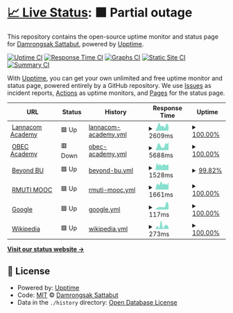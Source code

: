 # [📈 Live Status](https://monitor.dmg.st): <!--live status--> **🟧 Partial outage**

This repository contains the open-source uptime monitor and status page for [Damrongsak Sattabut](https://dmg.st), powered by [Upptime](https://github.com/upptime/upptime).

[![Uptime CI](https://github.com/iLek2428/dmg-monitor/workflows/Uptime%20CI/badge.svg)](https://github.com/iLek2428/dmg-monitor/actions?query=workflow%3A%22Uptime+CI%22)
[![Response Time CI](https://github.com/iLek2428/dmg-monitor/workflows/Response%20Time%20CI/badge.svg)](https://github.com/iLek2428/dmg-monitor/actions?query=workflow%3A%22Response+Time+CI%22)
[![Graphs CI](https://github.com/iLek2428/dmg-monitor/workflows/Graphs%20CI/badge.svg)](https://github.com/iLek2428/dmg-monitor/actions?query=workflow%3A%22Graphs+CI%22)
[![Static Site CI](https://github.com/iLek2428/dmg-monitor/workflows/Static%20Site%20CI/badge.svg)](https://github.com/iLek2428/dmg-monitor/actions?query=workflow%3A%22Static+Site+CI%22)
[![Summary CI](https://github.com/iLek2428/dmg-monitor/workflows/Summary%20CI/badge.svg)](https://github.com/iLek2428/dmg-monitor/actions?query=workflow%3A%22Summary+CI%22)

With [Upptime](https://upptime.js.org), you can get your own unlimited and free uptime monitor and status page, powered entirely by a GitHub repository. We use [Issues](https://github.com/iLek2428/dmg-monitor/issues) as incident reports, [Actions](https://github.com/iLek2428/dmg-monitor/actions) as uptime monitors, and [Pages](https://monitor.dmg.st) for the status page.

<!--start: status pages-->
<!-- This summary is generated by Upptime (https://github.com/upptime/upptime) -->
<!-- Do not edit this manually, your changes will be overwritten -->
<!-- prettier-ignore -->
| URL | Status | History | Response Time | Uptime |
| --- | ------ | ------- | ------------- | ------ |
| <img alt="" src="https://icons.duckduckgo.com/ip3/academy.lanna.co.th.ico" height="13"> [Lannacom Academy](https://academy.lanna.co.th) | 🟩 Up | [lannacom-academy.yml](https://github.com/iLek2428/dmg-monitor/commits/HEAD/history/lannacom-academy.yml) | <details><summary><img alt="Response time graph" src="./graphs/lannacom-academy/response-time-week.png" height="20"> 2609ms</summary><br><a href="https://monitor.dmg.st/history/lannacom-academy"><img alt="Response time 2102" src="https://img.shields.io/endpoint?url=https%3A%2F%2Fraw.githubusercontent.com%2FiLek2428%2Fdmg-monitor%2FHEAD%2Fapi%2Flannacom-academy%2Fresponse-time.json"></a><br><a href="https://monitor.dmg.st/history/lannacom-academy"><img alt="24-hour response time 2624" src="https://img.shields.io/endpoint?url=https%3A%2F%2Fraw.githubusercontent.com%2FiLek2428%2Fdmg-monitor%2FHEAD%2Fapi%2Flannacom-academy%2Fresponse-time-day.json"></a><br><a href="https://monitor.dmg.st/history/lannacom-academy"><img alt="7-day response time 2609" src="https://img.shields.io/endpoint?url=https%3A%2F%2Fraw.githubusercontent.com%2FiLek2428%2Fdmg-monitor%2FHEAD%2Fapi%2Flannacom-academy%2Fresponse-time-week.json"></a><br><a href="https://monitor.dmg.st/history/lannacom-academy"><img alt="30-day response time 2724" src="https://img.shields.io/endpoint?url=https%3A%2F%2Fraw.githubusercontent.com%2FiLek2428%2Fdmg-monitor%2FHEAD%2Fapi%2Flannacom-academy%2Fresponse-time-month.json"></a><br><a href="https://monitor.dmg.st/history/lannacom-academy"><img alt="1-year response time 2005" src="https://img.shields.io/endpoint?url=https%3A%2F%2Fraw.githubusercontent.com%2FiLek2428%2Fdmg-monitor%2FHEAD%2Fapi%2Flannacom-academy%2Fresponse-time-year.json"></a></details> | <details><summary><a href="https://monitor.dmg.st/history/lannacom-academy">100.00%</a></summary><a href="https://monitor.dmg.st/history/lannacom-academy"><img alt="All-time uptime 99.40%" src="https://img.shields.io/endpoint?url=https%3A%2F%2Fraw.githubusercontent.com%2FiLek2428%2Fdmg-monitor%2FHEAD%2Fapi%2Flannacom-academy%2Fuptime.json"></a><br><a href="https://monitor.dmg.st/history/lannacom-academy"><img alt="24-hour uptime 100.00%" src="https://img.shields.io/endpoint?url=https%3A%2F%2Fraw.githubusercontent.com%2FiLek2428%2Fdmg-monitor%2FHEAD%2Fapi%2Flannacom-academy%2Fuptime-day.json"></a><br><a href="https://monitor.dmg.st/history/lannacom-academy"><img alt="7-day uptime 100.00%" src="https://img.shields.io/endpoint?url=https%3A%2F%2Fraw.githubusercontent.com%2FiLek2428%2Fdmg-monitor%2FHEAD%2Fapi%2Flannacom-academy%2Fuptime-week.json"></a><br><a href="https://monitor.dmg.st/history/lannacom-academy"><img alt="30-day uptime 98.81%" src="https://img.shields.io/endpoint?url=https%3A%2F%2Fraw.githubusercontent.com%2FiLek2428%2Fdmg-monitor%2FHEAD%2Fapi%2Flannacom-academy%2Fuptime-month.json"></a><br><a href="https://monitor.dmg.st/history/lannacom-academy"><img alt="1-year uptime 99.07%" src="https://img.shields.io/endpoint?url=https%3A%2F%2Fraw.githubusercontent.com%2FiLek2428%2Fdmg-monitor%2FHEAD%2Fapi%2Flannacom-academy%2Fuptime-year.json"></a></details>
| <img alt="" src="https://icons.duckduckgo.com/ip3/dlp.obec.go.th.ico" height="13"> [OBEC Academy](https://dlp.obec.go.th) | 🟥 Down | [obec-academy.yml](https://github.com/iLek2428/dmg-monitor/commits/HEAD/history/obec-academy.yml) | <details><summary><img alt="Response time graph" src="./graphs/obec-academy/response-time-week.png" height="20"> 5688ms</summary><br><a href="https://monitor.dmg.st/history/obec-academy"><img alt="Response time 7192" src="https://img.shields.io/endpoint?url=https%3A%2F%2Fraw.githubusercontent.com%2FiLek2428%2Fdmg-monitor%2FHEAD%2Fapi%2Fobec-academy%2Fresponse-time.json"></a><br><a href="https://monitor.dmg.st/history/obec-academy"><img alt="24-hour response time 9087" src="https://img.shields.io/endpoint?url=https%3A%2F%2Fraw.githubusercontent.com%2FiLek2428%2Fdmg-monitor%2FHEAD%2Fapi%2Fobec-academy%2Fresponse-time-day.json"></a><br><a href="https://monitor.dmg.st/history/obec-academy"><img alt="7-day response time 5688" src="https://img.shields.io/endpoint?url=https%3A%2F%2Fraw.githubusercontent.com%2FiLek2428%2Fdmg-monitor%2FHEAD%2Fapi%2Fobec-academy%2Fresponse-time-week.json"></a><br><a href="https://monitor.dmg.st/history/obec-academy"><img alt="30-day response time 7103" src="https://img.shields.io/endpoint?url=https%3A%2F%2Fraw.githubusercontent.com%2FiLek2428%2Fdmg-monitor%2FHEAD%2Fapi%2Fobec-academy%2Fresponse-time-month.json"></a><br><a href="https://monitor.dmg.st/history/obec-academy"><img alt="1-year response time 7167" src="https://img.shields.io/endpoint?url=https%3A%2F%2Fraw.githubusercontent.com%2FiLek2428%2Fdmg-monitor%2FHEAD%2Fapi%2Fobec-academy%2Fresponse-time-year.json"></a></details> | <details><summary><a href="https://monitor.dmg.st/history/obec-academy">100.00%</a></summary><a href="https://monitor.dmg.st/history/obec-academy"><img alt="All-time uptime 94.89%" src="https://img.shields.io/endpoint?url=https%3A%2F%2Fraw.githubusercontent.com%2FiLek2428%2Fdmg-monitor%2FHEAD%2Fapi%2Fobec-academy%2Fuptime.json"></a><br><a href="https://monitor.dmg.st/history/obec-academy"><img alt="24-hour uptime 99.99%" src="https://img.shields.io/endpoint?url=https%3A%2F%2Fraw.githubusercontent.com%2FiLek2428%2Fdmg-monitor%2FHEAD%2Fapi%2Fobec-academy%2Fuptime-day.json"></a><br><a href="https://monitor.dmg.st/history/obec-academy"><img alt="7-day uptime 100.00%" src="https://img.shields.io/endpoint?url=https%3A%2F%2Fraw.githubusercontent.com%2FiLek2428%2Fdmg-monitor%2FHEAD%2Fapi%2Fobec-academy%2Fuptime-week.json"></a><br><a href="https://monitor.dmg.st/history/obec-academy"><img alt="30-day uptime 29.63%" src="https://img.shields.io/endpoint?url=https%3A%2F%2Fraw.githubusercontent.com%2FiLek2428%2Fdmg-monitor%2FHEAD%2Fapi%2Fobec-academy%2Fuptime-month.json"></a><br><a href="https://monitor.dmg.st/history/obec-academy"><img alt="1-year uptime 91.24%" src="https://img.shields.io/endpoint?url=https%3A%2F%2Fraw.githubusercontent.com%2FiLek2428%2Fdmg-monitor%2FHEAD%2Fapi%2Fobec-academy%2Fuptime-year.json"></a></details>
| <img alt="" src="https://icons.duckduckgo.com/ip3/beyond-mct.bu.ac.th.ico" height="13"> [Beyond BU](https://beyond-mct.bu.ac.th) | 🟩 Up | [beyond-bu.yml](https://github.com/iLek2428/dmg-monitor/commits/HEAD/history/beyond-bu.yml) | <details><summary><img alt="Response time graph" src="./graphs/beyond-bu/response-time-week.png" height="20"> 1528ms</summary><br><a href="https://monitor.dmg.st/history/beyond-bu"><img alt="Response time 2011" src="https://img.shields.io/endpoint?url=https%3A%2F%2Fraw.githubusercontent.com%2FiLek2428%2Fdmg-monitor%2FHEAD%2Fapi%2Fbeyond-bu%2Fresponse-time.json"></a><br><a href="https://monitor.dmg.st/history/beyond-bu"><img alt="24-hour response time 1501" src="https://img.shields.io/endpoint?url=https%3A%2F%2Fraw.githubusercontent.com%2FiLek2428%2Fdmg-monitor%2FHEAD%2Fapi%2Fbeyond-bu%2Fresponse-time-day.json"></a><br><a href="https://monitor.dmg.st/history/beyond-bu"><img alt="7-day response time 1528" src="https://img.shields.io/endpoint?url=https%3A%2F%2Fraw.githubusercontent.com%2FiLek2428%2Fdmg-monitor%2FHEAD%2Fapi%2Fbeyond-bu%2Fresponse-time-week.json"></a><br><a href="https://monitor.dmg.st/history/beyond-bu"><img alt="30-day response time 1796" src="https://img.shields.io/endpoint?url=https%3A%2F%2Fraw.githubusercontent.com%2FiLek2428%2Fdmg-monitor%2FHEAD%2Fapi%2Fbeyond-bu%2Fresponse-time-month.json"></a><br><a href="https://monitor.dmg.st/history/beyond-bu"><img alt="1-year response time 2009" src="https://img.shields.io/endpoint?url=https%3A%2F%2Fraw.githubusercontent.com%2FiLek2428%2Fdmg-monitor%2FHEAD%2Fapi%2Fbeyond-bu%2Fresponse-time-year.json"></a></details> | <details><summary><a href="https://monitor.dmg.st/history/beyond-bu">99.82%</a></summary><a href="https://monitor.dmg.st/history/beyond-bu"><img alt="All-time uptime 97.04%" src="https://img.shields.io/endpoint?url=https%3A%2F%2Fraw.githubusercontent.com%2FiLek2428%2Fdmg-monitor%2FHEAD%2Fapi%2Fbeyond-bu%2Fuptime.json"></a><br><a href="https://monitor.dmg.st/history/beyond-bu"><img alt="24-hour uptime 100.00%" src="https://img.shields.io/endpoint?url=https%3A%2F%2Fraw.githubusercontent.com%2FiLek2428%2Fdmg-monitor%2FHEAD%2Fapi%2Fbeyond-bu%2Fuptime-day.json"></a><br><a href="https://monitor.dmg.st/history/beyond-bu"><img alt="7-day uptime 99.82%" src="https://img.shields.io/endpoint?url=https%3A%2F%2Fraw.githubusercontent.com%2FiLek2428%2Fdmg-monitor%2FHEAD%2Fapi%2Fbeyond-bu%2Fuptime-week.json"></a><br><a href="https://monitor.dmg.st/history/beyond-bu"><img alt="30-day uptime 99.96%" src="https://img.shields.io/endpoint?url=https%3A%2F%2Fraw.githubusercontent.com%2FiLek2428%2Fdmg-monitor%2FHEAD%2Fapi%2Fbeyond-bu%2Fuptime-month.json"></a><br><a href="https://monitor.dmg.st/history/beyond-bu"><img alt="1-year uptime 94.95%" src="https://img.shields.io/endpoint?url=https%3A%2F%2Fraw.githubusercontent.com%2FiLek2428%2Fdmg-monitor%2FHEAD%2Fapi%2Fbeyond-bu%2Fuptime-year.json"></a></details>
| <img alt="" src="https://icons.duckduckgo.com/ip3/mooc.rmuti.ac.th.ico" height="13"> [RMUTI MOOC](https://mooc.rmuti.ac.th) | 🟩 Up | [rmuti-mooc.yml](https://github.com/iLek2428/dmg-monitor/commits/HEAD/history/rmuti-mooc.yml) | <details><summary><img alt="Response time graph" src="./graphs/rmuti-mooc/response-time-week.png" height="20"> 1661ms</summary><br><a href="https://monitor.dmg.st/history/rmuti-mooc"><img alt="Response time 1729" src="https://img.shields.io/endpoint?url=https%3A%2F%2Fraw.githubusercontent.com%2FiLek2428%2Fdmg-monitor%2FHEAD%2Fapi%2Frmuti-mooc%2Fresponse-time.json"></a><br><a href="https://monitor.dmg.st/history/rmuti-mooc"><img alt="24-hour response time 1995" src="https://img.shields.io/endpoint?url=https%3A%2F%2Fraw.githubusercontent.com%2FiLek2428%2Fdmg-monitor%2FHEAD%2Fapi%2Frmuti-mooc%2Fresponse-time-day.json"></a><br><a href="https://monitor.dmg.st/history/rmuti-mooc"><img alt="7-day response time 1661" src="https://img.shields.io/endpoint?url=https%3A%2F%2Fraw.githubusercontent.com%2FiLek2428%2Fdmg-monitor%2FHEAD%2Fapi%2Frmuti-mooc%2Fresponse-time-week.json"></a><br><a href="https://monitor.dmg.st/history/rmuti-mooc"><img alt="30-day response time 1714" src="https://img.shields.io/endpoint?url=https%3A%2F%2Fraw.githubusercontent.com%2FiLek2428%2Fdmg-monitor%2FHEAD%2Fapi%2Frmuti-mooc%2Fresponse-time-month.json"></a><br><a href="https://monitor.dmg.st/history/rmuti-mooc"><img alt="1-year response time 1783" src="https://img.shields.io/endpoint?url=https%3A%2F%2Fraw.githubusercontent.com%2FiLek2428%2Fdmg-monitor%2FHEAD%2Fapi%2Frmuti-mooc%2Fresponse-time-year.json"></a></details> | <details><summary><a href="https://monitor.dmg.st/history/rmuti-mooc">100.00%</a></summary><a href="https://monitor.dmg.st/history/rmuti-mooc"><img alt="All-time uptime 99.19%" src="https://img.shields.io/endpoint?url=https%3A%2F%2Fraw.githubusercontent.com%2FiLek2428%2Fdmg-monitor%2FHEAD%2Fapi%2Frmuti-mooc%2Fuptime.json"></a><br><a href="https://monitor.dmg.st/history/rmuti-mooc"><img alt="24-hour uptime 100.00%" src="https://img.shields.io/endpoint?url=https%3A%2F%2Fraw.githubusercontent.com%2FiLek2428%2Fdmg-monitor%2FHEAD%2Fapi%2Frmuti-mooc%2Fuptime-day.json"></a><br><a href="https://monitor.dmg.st/history/rmuti-mooc"><img alt="7-day uptime 100.00%" src="https://img.shields.io/endpoint?url=https%3A%2F%2Fraw.githubusercontent.com%2FiLek2428%2Fdmg-monitor%2FHEAD%2Fapi%2Frmuti-mooc%2Fuptime-week.json"></a><br><a href="https://monitor.dmg.st/history/rmuti-mooc"><img alt="30-day uptime 100.00%" src="https://img.shields.io/endpoint?url=https%3A%2F%2Fraw.githubusercontent.com%2FiLek2428%2Fdmg-monitor%2FHEAD%2Fapi%2Frmuti-mooc%2Fuptime-month.json"></a><br><a href="https://monitor.dmg.st/history/rmuti-mooc"><img alt="1-year uptime 98.62%" src="https://img.shields.io/endpoint?url=https%3A%2F%2Fraw.githubusercontent.com%2FiLek2428%2Fdmg-monitor%2FHEAD%2Fapi%2Frmuti-mooc%2Fuptime-year.json"></a></details>
| <img alt="" src="https://icons.duckduckgo.com/ip3/www.google.com.ico" height="13"> [Google](https://www.google.com) | 🟩 Up | [google.yml](https://github.com/iLek2428/dmg-monitor/commits/HEAD/history/google.yml) | <details><summary><img alt="Response time graph" src="./graphs/google/response-time-week.png" height="20"> 117ms</summary><br><a href="https://monitor.dmg.st/history/google"><img alt="Response time 113" src="https://img.shields.io/endpoint?url=https%3A%2F%2Fraw.githubusercontent.com%2FiLek2428%2Fdmg-monitor%2FHEAD%2Fapi%2Fgoogle%2Fresponse-time.json"></a><br><a href="https://monitor.dmg.st/history/google"><img alt="24-hour response time 179" src="https://img.shields.io/endpoint?url=https%3A%2F%2Fraw.githubusercontent.com%2FiLek2428%2Fdmg-monitor%2FHEAD%2Fapi%2Fgoogle%2Fresponse-time-day.json"></a><br><a href="https://monitor.dmg.st/history/google"><img alt="7-day response time 117" src="https://img.shields.io/endpoint?url=https%3A%2F%2Fraw.githubusercontent.com%2FiLek2428%2Fdmg-monitor%2FHEAD%2Fapi%2Fgoogle%2Fresponse-time-week.json"></a><br><a href="https://monitor.dmg.st/history/google"><img alt="30-day response time 172" src="https://img.shields.io/endpoint?url=https%3A%2F%2Fraw.githubusercontent.com%2FiLek2428%2Fdmg-monitor%2FHEAD%2Fapi%2Fgoogle%2Fresponse-time-month.json"></a><br><a href="https://monitor.dmg.st/history/google"><img alt="1-year response time 117" src="https://img.shields.io/endpoint?url=https%3A%2F%2Fraw.githubusercontent.com%2FiLek2428%2Fdmg-monitor%2FHEAD%2Fapi%2Fgoogle%2Fresponse-time-year.json"></a></details> | <details><summary><a href="https://monitor.dmg.st/history/google">100.00%</a></summary><a href="https://monitor.dmg.st/history/google"><img alt="All-time uptime 99.99%" src="https://img.shields.io/endpoint?url=https%3A%2F%2Fraw.githubusercontent.com%2FiLek2428%2Fdmg-monitor%2FHEAD%2Fapi%2Fgoogle%2Fuptime.json"></a><br><a href="https://monitor.dmg.st/history/google"><img alt="24-hour uptime 100.00%" src="https://img.shields.io/endpoint?url=https%3A%2F%2Fraw.githubusercontent.com%2FiLek2428%2Fdmg-monitor%2FHEAD%2Fapi%2Fgoogle%2Fuptime-day.json"></a><br><a href="https://monitor.dmg.st/history/google"><img alt="7-day uptime 100.00%" src="https://img.shields.io/endpoint?url=https%3A%2F%2Fraw.githubusercontent.com%2FiLek2428%2Fdmg-monitor%2FHEAD%2Fapi%2Fgoogle%2Fuptime-week.json"></a><br><a href="https://monitor.dmg.st/history/google"><img alt="30-day uptime 99.91%" src="https://img.shields.io/endpoint?url=https%3A%2F%2Fraw.githubusercontent.com%2FiLek2428%2Fdmg-monitor%2FHEAD%2Fapi%2Fgoogle%2Fuptime-month.json"></a><br><a href="https://monitor.dmg.st/history/google"><img alt="1-year uptime 99.99%" src="https://img.shields.io/endpoint?url=https%3A%2F%2Fraw.githubusercontent.com%2FiLek2428%2Fdmg-monitor%2FHEAD%2Fapi%2Fgoogle%2Fuptime-year.json"></a></details>
| <img alt="" src="https://icons.duckduckgo.com/ip3/en.wikipedia.org.ico" height="13"> [Wikipedia](https://en.wikipedia.org) | 🟩 Up | [wikipedia.yml](https://github.com/iLek2428/dmg-monitor/commits/HEAD/history/wikipedia.yml) | <details><summary><img alt="Response time graph" src="./graphs/wikipedia/response-time-week.png" height="20"> 273ms</summary><br><a href="https://monitor.dmg.st/history/wikipedia"><img alt="Response time 209" src="https://img.shields.io/endpoint?url=https%3A%2F%2Fraw.githubusercontent.com%2FiLek2428%2Fdmg-monitor%2FHEAD%2Fapi%2Fwikipedia%2Fresponse-time.json"></a><br><a href="https://monitor.dmg.st/history/wikipedia"><img alt="24-hour response time 180" src="https://img.shields.io/endpoint?url=https%3A%2F%2Fraw.githubusercontent.com%2FiLek2428%2Fdmg-monitor%2FHEAD%2Fapi%2Fwikipedia%2Fresponse-time-day.json"></a><br><a href="https://monitor.dmg.st/history/wikipedia"><img alt="7-day response time 273" src="https://img.shields.io/endpoint?url=https%3A%2F%2Fraw.githubusercontent.com%2FiLek2428%2Fdmg-monitor%2FHEAD%2Fapi%2Fwikipedia%2Fresponse-time-week.json"></a><br><a href="https://monitor.dmg.st/history/wikipedia"><img alt="30-day response time 202" src="https://img.shields.io/endpoint?url=https%3A%2F%2Fraw.githubusercontent.com%2FiLek2428%2Fdmg-monitor%2FHEAD%2Fapi%2Fwikipedia%2Fresponse-time-month.json"></a><br><a href="https://monitor.dmg.st/history/wikipedia"><img alt="1-year response time 210" src="https://img.shields.io/endpoint?url=https%3A%2F%2Fraw.githubusercontent.com%2FiLek2428%2Fdmg-monitor%2FHEAD%2Fapi%2Fwikipedia%2Fresponse-time-year.json"></a></details> | <details><summary><a href="https://monitor.dmg.st/history/wikipedia">100.00%</a></summary><a href="https://monitor.dmg.st/history/wikipedia"><img alt="All-time uptime 100.00%" src="https://img.shields.io/endpoint?url=https%3A%2F%2Fraw.githubusercontent.com%2FiLek2428%2Fdmg-monitor%2FHEAD%2Fapi%2Fwikipedia%2Fuptime.json"></a><br><a href="https://monitor.dmg.st/history/wikipedia"><img alt="24-hour uptime 100.00%" src="https://img.shields.io/endpoint?url=https%3A%2F%2Fraw.githubusercontent.com%2FiLek2428%2Fdmg-monitor%2FHEAD%2Fapi%2Fwikipedia%2Fuptime-day.json"></a><br><a href="https://monitor.dmg.st/history/wikipedia"><img alt="7-day uptime 100.00%" src="https://img.shields.io/endpoint?url=https%3A%2F%2Fraw.githubusercontent.com%2FiLek2428%2Fdmg-monitor%2FHEAD%2Fapi%2Fwikipedia%2Fuptime-week.json"></a><br><a href="https://monitor.dmg.st/history/wikipedia"><img alt="30-day uptime 100.00%" src="https://img.shields.io/endpoint?url=https%3A%2F%2Fraw.githubusercontent.com%2FiLek2428%2Fdmg-monitor%2FHEAD%2Fapi%2Fwikipedia%2Fuptime-month.json"></a><br><a href="https://monitor.dmg.st/history/wikipedia"><img alt="1-year uptime 100.00%" src="https://img.shields.io/endpoint?url=https%3A%2F%2Fraw.githubusercontent.com%2FiLek2428%2Fdmg-monitor%2FHEAD%2Fapi%2Fwikipedia%2Fuptime-year.json"></a></details>

<!--end: status pages-->

[**Visit our status website →**](https://monitor.dmg.st)

## 📄 License

- Powered by: [Upptime](https://github.com/upptime/upptime)
- Code: [MIT](./LICENSE) © [Damrongsak Sattabut](https://dmg.st)
- Data in the `./history` directory: [Open Database License](https://opendatacommons.org/licenses/odbl/1-0/)
